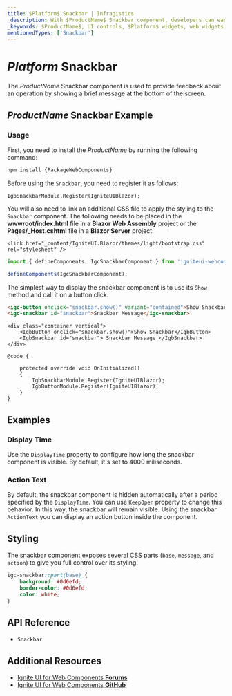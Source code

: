 ```yaml
---
title: $Platform$ Snackbar | Infragistics
_description: With $ProductName$ Snackbar component, developers can easily integrate a brief, single-line message within mobile and desktop applications.
_keywords: $ProductName$, UI controls, $Platform$ widgets, web widgets, UI widgets, $Platform$, Native $Platform$ Components Suite, Native $Platform$ Controls, Native $Platform$ Components Library, $Platform$ Snackbar components
mentionedTypes: ['Snackbar']
---
```


# $Platform$ Snackbar

The $ProductName$ Snackbar component is used to provide feedback about an operation by showing a brief message at the bottom of the screen. 

## $ProductName$ Snackbar Example

<code-view style="height: 230px"
           data-demos-base-url="{environment:demosBaseUrl}"
           iframe-src="{environment:demosBaseUrl}/notifications/snackbar-overview" alt="$Platform$ Snackbar Example"
           github-src="notifications/snackbar/overview">
</code-view>

<div class="divider--half"></div>

### Usage

<!-- WebComponents -->
First, you need to install the $ProductName$ by running the following command:

```cmd
npm install {PackageWebComponents}
```
<!-- end: WebComponents -->

Before using the `Snackbar`, you need to register it as follows:

```razor
IgbSnackbarModule.Register(IgniteUIBlazor);
```

<!-- Blazor -->

You will also need to link an additional CSS file to apply the styling to the `Snackbar` component. The following needs to be placed in the **wwwroot/index.html** file in a **Blazor Web Assembly** project or the **Pages/_Host.cshtml** file in a **Blazor Server** project:

```razor
<link href="_content/IgniteUI.Blazor/themes/light/bootstrap.css" rel="stylesheet" />
```

<!-- end: Blazor -->

```ts
import { defineComponents, IgcSnackbarComponent } from 'igniteui-webcomponents';

defineComponents(IgcSnackbarComponent);
```

The simplest way to display the snackbar component is to use its `Show` method and call it on a button click.

```html
<igc-button onclick="snackbar.show()" variant="contained">Show Snackbar</igc-button>
<igc-snackbar id="snackbar">Snackbar Message</igc-snackbar>
```

```razor
<div class="container vertical">
    <IgbButton onclick="snackbar.show()">Show Snackbar</IgbButton>
    <IgbSnackbar id="snackbar"> Snackbar Message </IgbSnackbar>
</div>

@code {

    protected override void OnInitialized()
    {
        IgbSnackbarModule.Register(IgniteUIBlazor);
        IgbButtonModule.Register(IgniteUIBlazor);
    }
}
```

## Examples

### Display Time

Use the `DisplayTime` property to configure how long the snackbar component is visible. By default, it's set to 4000 miliseconds.

<code-view style="height: 230px"
           data-demos-base-url="{environment:dvDemosBaseUrl}"
           iframe-src="{environment:dvDemosBaseUrl}/notifications/snackbar-display-time"
           alt="$Platform$ Snackbar Display Time Example"
           github-src="notifications/snackbar/display-time">
</code-view>

### Action Text

By default, the snackbar component is hidden automatically after a period specified by the `DisplayTime`. You can use `KeepOpen` property to change this behavior. In this way, the snackbar will remain visible. Using the snackbar `ActionText` you can display an action button inside the component.

<code-view style="height: 230px"
           data-demos-base-url="{environment:dvDemosBaseUrl}"
           iframe-src="{environment:dvDemosBaseUrl}/notifications/snackbar-action-text"
           alt="$Platform$ Sanckbar Action Text Example"
           github-src="notifications/snackbar/action-text">
</code-view>

## Styling

The snackbar component exposes several CSS parts (`base`, `message`, and `action`) to give you full control over its styling.

```css
igc-snackbar::part(base) {
    background: #0d6efd;
    border-color: #0d6efd;
    color: white;
}
```

<code-view style="height: 230px"
           data-demos-base-url="{environment:dvDemosBaseUrl}"
           iframe-src="{environment:dvDemosBaseUrl}/notifications/snackbar-styling"
           alt="$Platform$ Sanckbar Styling Example"
           github-src="notifications/snackbar/styling">
</code-view>

## API Reference

* `Snackbar`

<div class="divider--half"></div>

## Additional Resources

* [Ignite UI for Web Components **Forums**](https://www.infragistics.com/community/forums/f/ignite-ui-for-web-components)
* [Ignite UI for Web Components **GitHub**](https://github.com/IgniteUI/igniteui-webcomponents)
